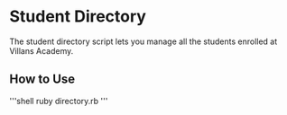   # Student Directory #

  The student directory script lets you manage all the students enrolled at Villans Academy.

  ## How to Use ##
  '''shell
  ruby directory.rb
  '''
